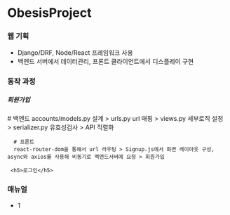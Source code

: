 # ObesisProject

<div>
  <h3>웹 기획</h3>
  
  <div>
    <ul>
      <li>Django/DRF, Node/React 프레임워크 사용</li>
      <li>백엔드 서버에서 데이터관리, 프론트 클라이언트에서 디스플레이 구현</li>
    </ul>
  </div>
  
</div>


<div>
  <h3>동작 과정</h3>
  
   <div>
     <h5>회원가입</h5>
      # 백엔드 
      accounts/models.py 설계 > urls.py url 매핑 > views.py 세부로직 설정 > serializer.py 유효성검사 > API 직렬화
     
      # 프론트 
      react-router-dom을 통해서 url 라우팅 > Signup.js에서 화면 레이아웃 구성, async와 axios를 사용해 비동기로 백엔드서버에 요청 > 회원가입
      
     <h5>로그인</h5>
     
     

  </div>
  
</div>
<div>
  <h3>매뉴얼</h3>
  
  <div>
    <ul>
      <li>1</li>
    </ul>
  </div>
  
</div> 

